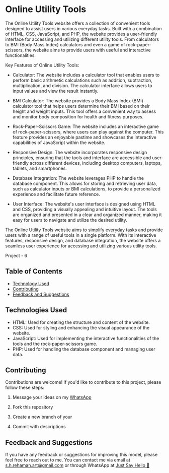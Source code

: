 
# Online Utility Tools



The Online Utility Tools website offers a collection of convenient tools designed to assist users in various everyday tasks. Built with a combination of HTML, CSS, JavaScript, and PHP, the website provides a user-friendly interface for accessing and utilizing different utility tools. From calculators to BMI (Body Mass Index) calculators and even a game of rock-paper-scissors, the website aims to provide users with useful and interactive functionalities.

Key Features of Online Utility Tools:

- Calculator: The website includes a calculator tool that enables users to perform basic arithmetic calculations such as addition, subtraction, multiplication, and division. The calculator interface allows users to input values and view the result instantly.

- BMI Calculator: The website provides a Body Mass Index (BMI) calculator tool that helps users determine their BMI based on their height and weight inputs. This tool offers a convenient way to assess and monitor body composition for health and fitness purposes.

- Rock-Paper-Scissors Game: The website includes an interactive game of rock-paper-scissors, where users can play against the computer. This feature provides an enjoyable pastime and showcases the interactive capabilities of JavaScript within the website.

- Responsive Design: The website incorporates responsive design principles, ensuring that the tools and interface are accessible and user-friendly across different devices, including desktop computers, laptops, tablets, and smartphones.

- Database Integration: The website leverages PHP to handle the database component. This allows for storing and retrieving user data, such as calculator inputs or BMI calculations, to provide a personalized experience and facilitate future reference.

- User Interface: The website's user interface is designed using HTML and CSS, providing a visually appealing and intuitive layout. The tools are organized and presented in a clear and organized manner, making it easy for users to navigate and utilize the desired utility.

The Online Utility Tools website aims to simplify everyday tasks and provide users with a range of useful tools in a single platform. With its interactive features, responsive design, and database integration, the website offers a seamless user experience for accessing and utilizing various utility tools.

Project - 6

## Table of Contents
- [Technology Used](#technologies)
- [Contributing](#contributing)
- [Feedback and Suggestions](#feedback-and-suggestions)

## Technologies Used

- HTML: Used for creating the structure and content of the website.
- CSS: Used for styling and enhancing the visual appearance of the website.
- JavaScript: Used for implementing the interactive functionalities of the tools and the rock-paper-scissors game.
- PHP: Used for handling the database component and managing user data.


## Contributing

Contributions are welcome! If you'd like to contribute to this project, please follow these steps:

 1. Message your ideas on my [WhatsApp](https://api.whatsapp.com/send/?phone=919777795786&text=Hello%20Shaikh%20Habibur%20Rehaman,%20I%20get%20this%20no.%20from%20your%20Github%20&type=phone_number&app_absent=0)
 2. Fork this repository 

 3. Create a new branch of your 
 4. Commit with descriptions 

## Feedback and Suggestions

If you have any feedback or suggestions for improving this model, please feel free to reach out to me. You can contact me via email at s.h.rehaman.art@gmail.com or through WhatsApp at [Just Say Hello 👋 ](https://api.whatsapp.com/send/?phone=919777795786&text=Hello%20Shaikh%20Habibur%20Rehaman,%20I%20get%20this%20no.%20from%20your%20Github%20&type=phone_number&app_absent=0)
